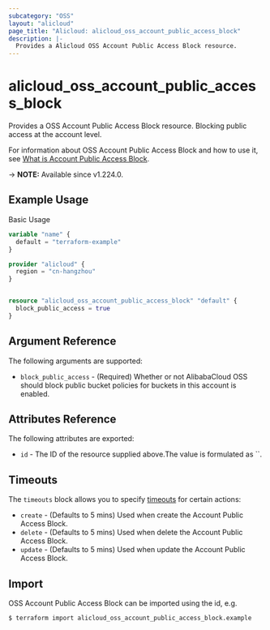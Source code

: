 ```yaml
---
subcategory: "OSS"
layout: "alicloud"
page_title: "Alicloud: alicloud_oss_account_public_access_block"
description: |-
  Provides a Alicloud OSS Account Public Access Block resource.
---
```


# alicloud_oss_account_public_access_block

Provides a OSS Account Public Access Block resource. Blocking public access at the account level.

For information about OSS Account Public Access Block and how to use it, see [What is Account Public Access Block](https://www.alibabacloud.com/help/en/oss/developer-reference/putpublicaccessblock).

-> **NOTE:** Available since v1.224.0.

## Example Usage

Basic Usage

```terraform
variable "name" {
  default = "terraform-example"
}

provider "alicloud" {
  region = "cn-hangzhou"
}


resource "alicloud_oss_account_public_access_block" "default" {
  block_public_access = true
}
```

## Argument Reference

The following arguments are supported:
* `block_public_access` - (Required) Whether or not AlibabaCloud OSS should block public bucket policies for buckets in this account is enabled.

## Attributes Reference

The following attributes are exported:
* `id` - The ID of the resource supplied above.The value is formulated as ``.

## Timeouts

The `timeouts` block allows you to specify [timeouts](https://www.terraform.io/docs/configuration-0-11/resources.html#timeouts) for certain actions:
* `create` - (Defaults to 5 mins) Used when create the Account Public Access Block.
* `delete` - (Defaults to 5 mins) Used when delete the Account Public Access Block.
* `update` - (Defaults to 5 mins) Used when update the Account Public Access Block.

## Import

OSS Account Public Access Block can be imported using the id, e.g.

```shell
$ terraform import alicloud_oss_account_public_access_block.example 
```